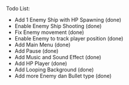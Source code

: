 Todo List:
- Add 1 Enemy Ship with HP Spawning (done)
- Enable Enemy Ship Shooting (done)
- Fix Enemy movement (done)
- Enable Enemy to track player position (done)
- Add Main Menu (done)
- Add Pause (done)
- Add Music and Sound Effect (done)
- Add HP Player (done)
- Add Looping Background (done)
- Add more Enemy dan Bullet type (done)
